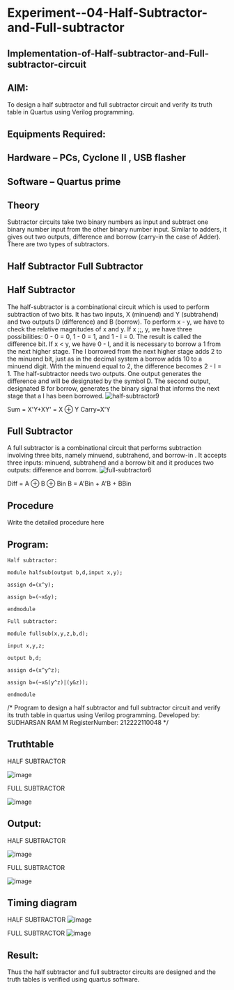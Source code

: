 # Experiment--04-Half-Subtractor-and-Full-subtractor
## Implementation-of-Half-subtractor-and-Full-subtractor-circuit
## AIM:
To design a half subtractor and full subtractor circuit and verify its truth table in Quartus using Verilog programming.

## Equipments Required:
## Hardware – PCs, Cyclone II , USB flasher
## Software – Quartus prime
## Theory
Subtractor circuits take two binary numbers as input and subtract one binary number input from the other binary number input. Similar to adders, it gives out two outputs, difference and borrow (carry-in the case of Adder). There are two types of subtractors.

## Half Subtractor Full Subtractor
## Half Subtractor
The half-subtractor is a combinational circuit which is used to perform subtraction of two bits. It has two inputs, X (minuend) and Y (subtrahend) and two outputs D (difference) and B (borrow). To perform x - y, we have to check the relative magnitudes of x and y. If x ;;, y, we have three possibilities: 0 - 0 = 0, 1 - 0 = 1, and 1 - I = 0. The result is called the difference bit. If x < y, we have 0 - I, and it is necessary to borrow a 1 from the next higher stage. The I borrowed from the next higher stage adds 2 to the minuend bit, just as in the decimal system a borrow adds 10 to a minuend digit. With the minuend equal to 2, the difference becomes 2 - I = 1. The half-subtractor needs two outputs. One output generates the difference and will be designated by the symbol D. The second output, designated B for borrow, generates the binary signal that informs the next stage that a I has been borrowed.
![half-subtractor9](https://user-images.githubusercontent.com/36288975/166112538-58c3bc7c-ee5d-4e6a-ac8d-8e8328efe27a.png)


Sum = X'Y+XY' = X ⊕ Y
Carry=X'Y

## Full Subtractor
A full subtractor is a combinational circuit that performs subtraction involving three bits, namely minuend, subtrahend, and borrow-in . It accepts three inputs: minuend, subtrahend and a borrow bit and it produces two outputs: difference and borrow. 
![full-subtractor6](https://user-images.githubusercontent.com/36288975/166112541-24c68359-3de8-4674-ae22-8272ffc385ed.png)


Diff = A ⊕ B ⊕ Bin B = A'Bin + A'B + BBin

## Procedure



Write the detailed procedure here 


## Program:
```
Half subtractor:

module halfsub(output b,d,input x,y);

assign d=(x^y);

assign b=(~x&y);

endmodule

Full subtractor:

module fullsub(x,y,z,b,d);

input x,y,z;

output b,d;

assign d=(x^y^z);

assign b=(~x&(y^z)|(y&z));

endmodule
```
/*
Program to design a half subtractor and full subtractor circuit and verify its truth table in quartus using Verilog programming.
Developed by: SUDHARSAN RAM M
RegisterNumber: 212222110048 
*/

## Truthtable

HALF SUBTRACTOR

![image](https://github.com/Sudharsanram/Experiment--03-Half-Subtractor-and-Full-subtractor/assets/119393980/6fc6d4d8-5411-4b2a-88f2-622698d2b64e)

FULL SUBTRACTOR

![image](https://github.com/Sudharsanram/Experiment--03-Half-Subtractor-and-Full-subtractor/assets/119393980/82ea8260-0ab9-4635-b0a7-8f0ee2764b7d)


## Output:
HALF SUBTRACTOR

![image](https://github.com/Sudharsanram/Experiment--03-Half-Subtractor-and-Full-subtractor/assets/119393980/f4f042c0-7a73-4ea2-a004-fbeea417cde3)


FULL SUBTRACTOR

![image](https://github.com/Sudharsanram/Experiment--03-Half-Subtractor-and-Full-subtractor/assets/119393980/4308edc9-98ba-4b5c-af9b-1c129530535b)
## Timing diagram 

HALF SUBTRACTOR
![image](https://github.com/Sudharsanram/Experiment--03-Half-Subtractor-and-Full-subtractor/assets/119393980/4bb27be4-4192-46fd-aa4c-7e6f72016d2b)


FULL SUBTRACTOR
![image](https://github.com/Sudharsanram/Experiment--03-Half-Subtractor-and-Full-subtractor/assets/119393980/67088219-cdb4-4a54-823a-066a0e1c0b49)



## Result:
Thus the half subtractor and full subtractor circuits are designed and the truth tables is verified using quartus software.
